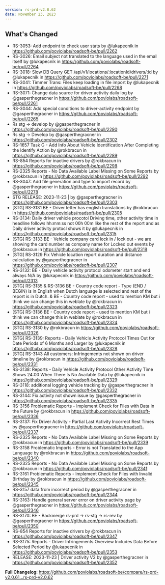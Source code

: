 ```yaml
---
version: rs-prd-v2.0.62
date: November 23, 2023
---
```


## What's Changed
* RS-3053:  Add endpoint to check user stats by @lukapecnik in https://github.com/poviolabs/roadsoft-be/pull/2262
* RS-3026: Email subject not translated to the language used in the email itself by @lukapecnik in https://github.com/poviolabs/roadsoft-be/pull/2264
* RS-3018: Slow DB Query GET /api/v1/locations/:locationId/drivers/:id by @lukapecnik in https://github.com/poviolabs/roadsoft-be/pull/2271
* RS-3041: Timmer Trans: Files keep loading in file import by @lukapecnik in https://github.com/poviolabs/roadsoft-be/pull/2268
* RS-3071: Change data source for driver activity daily log by @gasperthegracner in https://github.com/poviolabs/roadsoft-be/pull/2261
* RS-3044: Add special conditions to driver-activity endpoint by @gasperthegracner in https://github.com/poviolabs/roadsoft-be/pull/2265
* Rs stg -> develop by @gasperthegracner in https://github.com/poviolabs/roadsoft-be/pull/2290
* Rs stg -> Develop by @gasperthegracner in https://github.com/poviolabs/roadsoft-be/pull/2302
* RS-1657 Task G - Add Info About Vehicle Identification After Completing the Identify Action by @rokbracun in https://github.com/poviolabs/roadsoft-be/pull/2289
* RS-854 Reports for inactive drivers by @rokbracun in https://github.com/poviolabs/roadsoft-be/pull/2298
* RS-2325 Reports - No Data Available Label Missing on Some Reports by @rokbracun in https://github.com/poviolabs/roadsoft-be/pull/2292
* RS-3047: Add file generation and type to import record by @gasperthegracner in https://github.com/poviolabs/roadsoft-be/pull/2278
* STG RELEASE: 2023-11-23 | by @gasperthegracner in https://github.com/poviolabs/roadsoft-be/pull/2303
* [STG] RS-3131 BE - Driver letter has english translations by @rokbracun in https://github.com/poviolabs/roadsoft-be/pull/2305
* RS-3134: Daily driver vehicle procotol Driving time, other activity time in headline follows hh:mm:ss not 00h 00m like the rest of the report and as Daily driver activity protocl shows it by @lukapecnik in https://github.com/poviolabs/roadsoft-be/pull/2315
* [STG] RS-3133 BE - Vehicle company card lock in / lock out - we are showing the card number as company name for Locked out events by @rokbracun in https://github.com/poviolabs/roadsoft-be/pull/2318
* [STG] RS-3129 Fix Vehicle location report duration and distance calculation by @gasperthegracner in https://github.com/poviolabs/roadsoft-be/pull/2307
* RS-3132: BE - Daily vehicle activity protocol odometer start and end always N/A by @lukapecnik in https://github.com/poviolabs/roadsoft-be/pull/2313
* [STG] RS-3135 & RS-3136 BE - Country code report - Type (END / BEGIN) is in English when Dutch language is selected and rest of the report is in Dutch. & BE - Country code report - used to mention KM but i think we can change this in weblate  by @rokbracun in https://github.com/poviolabs/roadsoft-be/pull/2323
* [STG] RS-3136 BE - Country code report - used to mention KM but i think we can change this in weblate by @rokbracun in https://github.com/poviolabs/roadsoft-be/pull/2324
* [STG] RS-3130  by @rokbracun in https://github.com/poviolabs/roadsoft-be/pull/2326
* [STG] RS-3139: Reports - Daily Vehicle Activity Protocol Times Out for Date Periods of 6 Months and Larger by @lukapecnik in https://github.com/poviolabs/roadsoft-be/pull/2328
* [STG] RS-3143 All customers: Infringements not shown on driver timeline by @rokbracun in https://github.com/poviolabs/roadsoft-be/pull/2331
* RS-3138: Reports - Daily Vehicle Activity Protocol Other Activity Time Shows 24:00 When There Is No Available Data by @lukapecnik in https://github.com/poviolabs/roadsoft-be/pull/2329
* RS-3118: additional logging vehicle tracking by @gasperthegracner in https://github.com/poviolabs/roadsoft-be/pull/2332
* RS-3144: Fix activity not shown issue by @gasperthegracner in https://github.com/poviolabs/roadsoft-be/pull/2335
* RS-3156 Problematic Reports - Implement Check for Files with Data in the Future by @rokbracun in https://github.com/poviolabs/roadsoft-be/pull/2336
* RS-3137: Fix Driver Activity - Partial Last Activity Incorrect Rest Times by @gasperthegracner in https://github.com/poviolabs/roadsoft-be/pull/2337
* RS-2325 Reports - No Data Available Label Missing on Some Reports by @rokbracun in https://github.com/poviolabs/roadsoft-be/pull/2339
* RS-3158 Problematic Imports - Error is not Translated to the App Language by @rokbracun in https://github.com/poviolabs/roadsoft-be/pull/2340
* RS-2325 Reports - No Data Available Label Missing on Some Reports by @rokbracun in https://github.com/poviolabs/roadsoft-be/pull/2341
* RS-3161 Problematic Reports - Implement Check for Files with Invalid Birthday by @rokbracun in https://github.com/poviolabs/roadsoft-be/pull/2345
* RS-3157 data from incorrect period by @gasperthegracner in https://github.com/poviolabs/roadsoft-be/pull/2344
* RS-3163: Handle general server error on driver activity page by @gasperthegracner in https://github.com/poviolabs/roadsoft-be/pull/2346
* RS-3170: BE - Backmerge rs-prd -> rs-stg -> rs-rev by @gasperthegracner in https://github.com/poviolabs/roadsoft-be/pull/2350
* RS-854 Reports for inactive drivers by @rokbracun in https://github.com/poviolabs/roadsoft-be/pull/2347
* RS-3175: Reports - Driver Infringements Overview Includes Data Before Selected Period  by @lukapecnik in https://github.com/poviolabs/roadsoft-be/pull/2353
* RELEASE: 2023-11-23 | Driver activity V2 by @gasperthegracner in https://github.com/poviolabs/roadsoft-be/pull/2352


**Full Changelog**: https://github.com/poviolabs/roadsoft-be/compare/rs-prd-v2.0.61...rs-prd-v2.0.62